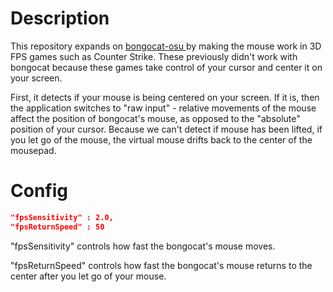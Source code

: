 # Description

This repository expands on [bongocat-osu ](https://github.com/kuroni/bongocat-osu) by making the mouse work in 3D FPS games such as Counter Strike. 
These previously didn't work with bongocat because these games take control of your cursor and center it on your screen.

First, it detects if your mouse is being centered on your screen. If it is, then the application switches to "raw input" - relative movements of the mouse affect the position of bongocat's mouse, as opposed to the "absolute" position of your cursor. Because we can't detect if mouse has been lifted, if you let go of the mouse, the virtual mouse drifts back to the center of the mousepad. 

# Config

```json
"fpsSensitivity" : 2.0,
"fpsReturnSpeed" : 50
```

"fpsSensitivity" controls how fast the bongocat's mouse moves.

"fpsReturnSpeed" controls how fast the bongocat's mouse returns to the center after you let go of your mouse.
